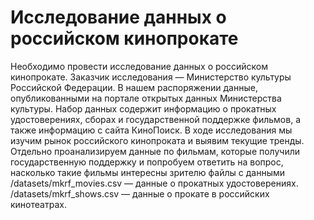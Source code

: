 # Исследование данных о российском кинопрокате


Необходимо провести исследование данных о российском кинопрокате. Заказчик исследования — Министерство культуры Российской Федерации. 
В нашем распоряжении данные, опубликованными на портале открытых данных Министерства культуры. Набор данных содержит информацию о прокатных удостоверениях, сборах и государственной поддержке фильмов, а также информацию с сайта КиноПоиск.
В ходе исследования мы изучим рынок российского кинопроката и выявим текущие тренды. Отдельно проанализируем данные по фильмам, которые получили государственную поддержку и попробуем ответить на вопрос, насколько такие фильмы интересны зрителю 
    файлы с данными 
    /datasets/mkrf_movies.csv — данные о прокатных удостоверениях. 
    /datasets/mkrf_shows.csv — данные о прокате в российских кинотеатрах. 
